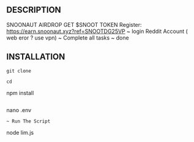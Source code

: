 ## DESCRIPTION

SNOONAUT AIRDROP GET $SNOOT TOKEN
Register: https://earn.snoonaut.xyz?ref=SNOOTDG25VP
~ login Reddit Account ( web  eror ? use vpn) 
~ Complete all tasks
~  done 

## INSTALLATION
```
git clone 
```
```
cd 
```
npm install
```
```
nano .env
```
~ Run The Script
```
node lim.js
```
